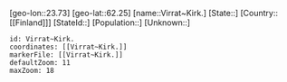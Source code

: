 ﻿---
location: [62.25,23.73]
mapzoom: [7,12] 
mapmarker: city 
type: City
tags:
- geo/City


SpocWebEntityId: 35321
isDeleted: false
confidential: public

---
[geo-lon::23.73]
[geo-lat::62.25]
[name::Virrat~Kirk.]
[State::]
[Country::[[Finland]]]
[StateId::]
[Population::]
[Unknown::]


```leaflet
id: Virrat~Kirk.
coordinates: [[Virrat~Kirk.]]
markerFile: [[Virrat~Kirk.]]
defaultZoom: 11 
maxZoom: 18
```
